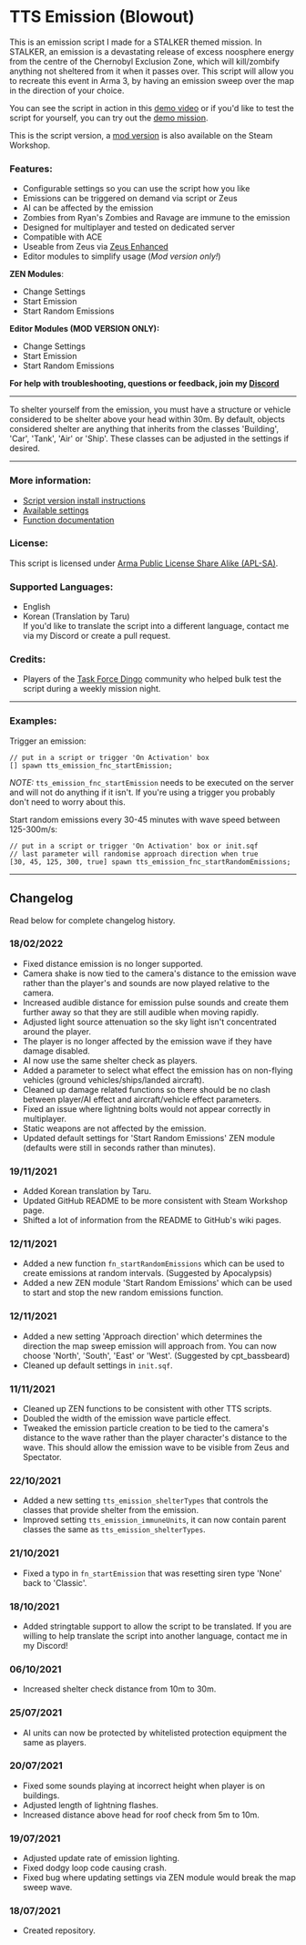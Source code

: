 # TTS Emission (Blowout)
This is an emission script I made for a STALKER themed mission. In STALKER, an emission is a devastating release of excess noosphere energy from the centre of the Chernobyl Exclusion Zone, which will kill/zombify anything not sheltered from it when it passes over. This script will allow you to recreate this event in Arma 3, by having an emission sweep over the map in the direction of your choice.

You can see the script in action in this [demo video](https://www.youtube.com/watch?v=45dQugEdcTo) or if you'd like to test the script for yourself, you can try out the [demo mission](https://steamcommunity.com/sharedfiles/filedetails/?id=2552184110).

This is the script version, a [mod version](https://github.com/TheTimidShade/Timid-Emission) is also available on the Steam Workshop.

### **Features:**
- Configurable settings so you can use the script how you like
- Emissions can be triggered on demand via script or Zeus
- AI can be affected by the emission
- Zombies from Ryan's Zombies and Ravage are immune to the emission
- Designed for multiplayer and tested on dedicated server
- Compatible with ACE
- Useable from Zeus via [Zeus Enhanced](https://steamcommunity.com/sharedfiles/filedetails/?id=1779063631)
- Editor modules to simplify usage (*Mod version only!*)

**ZEN Modules**:
- Change Settings
- Start Emission
- Start Random Emissions

**Editor Modules (MOD VERSION ONLY):**
- Change Settings
- Start Emission
- Start Random Emissions

**For help with troubleshooting, questions or feedback, join my [Discord](https://discord.gg/8Y2ENWQMpK)**
___

To shelter yourself from the emission, you must have a structure or vehicle considered to be shelter above your head within 30m. By default, objects considered shelter are anything that inherits from the classes 'Building', 'Car', 'Tank', 'Air' or 'Ship'. These classes can be adjusted in the settings if desired.

___

### **More information:**
- [Script version install instructions](https://github.com/TheTimidShade/TTS-Emission/wiki/Script-version-install-instructions)
- [Available settings](https://github.com/TheTimidShade/TTS-Emission/wiki/Available-settings)
- [Function documentation](https://github.com/TheTimidShade/TTS-Emission/wiki/Function-documentation)

### **License:**
This script is licensed under [Arma Public License Share Alike (APL-SA)](https://www.bohemia.net/community/licenses/arma-public-license-share-alike).

### **Supported Languages:**
- English
- Korean (Translation by Taru)  
If you'd like to translate the script into a different language, contact me via my Discord or create a pull request.

### **Credits:**
- Players of the [Task Force Dingo](taskforcedingo.com) community who helped bulk test the script during a weekly mission night.

___


### **Examples:**  
Trigger an emission:
```sqf
// put in a script or trigger 'On Activation' box
[] spawn tts_emission_fnc_startEmission;
```
*NOTE:* `tts_emission_fnc_startEmission` needs to be executed on the server and will not do anything if it isn't. If you're using a trigger you probably don't need to worry about this.

Start random emissions every 30-45 minutes with wave speed between 125-300m/s:
```sqf
// put in a script or trigger 'On Activation' box or init.sqf
// last parameter will randomise approach direction when true
[30, 45, 125, 300, true] spawn tts_emission_fnc_startRandomEmissions;
```

___

## Changelog
Read below for complete changelog history.

### 18/02/2022
- Fixed distance emission is no longer supported.
- Camera shake is now tied to the camera's distance to the emission wave rather than the player's and sounds are now played relative to the camera.
- Increased audible distance for emission pulse sounds and create them further away so that they are still audible when moving rapidly.
- Adjusted light source attenuation so the sky light isn't concentrated around the player.
- The player is no longer affected by the emission wave if they have damage disabled.
- AI now use the same shelter check as players.
- Added a parameter to select what effect the emission has on non-flying vehicles (ground vehicles/ships/landed aircraft).
- Cleaned up damage related functions so there should be no clash between player/AI effect and aircraft/vehicle effect parameters.
- Fixed an issue where lightning bolts would not appear correctly in multiplayer.
- Static weapons are not affected by the emission.
- Updated default settings for 'Start Random Emissions' ZEN module (defaults were still in seconds rather than minutes).

### 19/11/2021
- Added Korean translation by Taru.
- Updated GitHub README to be more consistent with Steam Workshop page.
- Shifted a lot of information from the README to GitHub's wiki pages.

### 12/11/2021
- Added a new function `fn_startRandomEmissions` which can be used to create emissions at random intervals. (Suggested by Apocalypsis)
- Added a new ZEN module 'Start Random Emissions' which can be used to start and stop the new random emissions function.

### 12/11/2021
- Added a new setting 'Approach direction' which determines the direction the map sweep emission will approach from. You can now choose 'North', 'South', 'East' or 'West'. (Suggested by cpt_bassbeard)
- Cleaned up default settings in `init.sqf`.

### 11/11/2021
- Cleaned up ZEN functions to be consistent with other TTS scripts.
- Doubled the width of the emission wave particle effect.
- Tweaked the emission particle creation to be tied to the camera's distance to the wave rather than the player character's distance to the wave. This should allow the emission wave to be visible from Zeus and Spectator.

### 22/10/2021
- Added a new setting `tts_emission_shelterTypes` that controls the classes that provide shelter from the emission.
- Improved setting `tts_emission_immuneUnits`, it can now contain parent classes the same as `tts_emission_shelterTypes`.

### 21/10/2021
- Fixed a typo in `fn_startEmission` that was resetting siren type 'None' back to 'Classic'.

### 18/10/2021
- Added stringtable support to allow the script to be translated. If you are willing to help translate the script into another language, contact me in my Discord!

### 06/10/2021
- Increased shelter check distance from 10m to 30m.

### 25/07/2021
- AI units can now be protected by whitelisted protection equipment the same as players.

### 20/07/2021
- Fixed some sounds playing at incorrect height when player is on buildings.
- Adjusted length of lightning flashes.
- Increased distance above head for roof check from 5m to 10m.

### 19/07/2021
- Adjusted update rate of emission lighting.
- Fixed dodgy loop code causing crash.
- Fixed bug where updating settings via ZEN module would break the map sweep wave.

### 18/07/2021
- Created repository.
